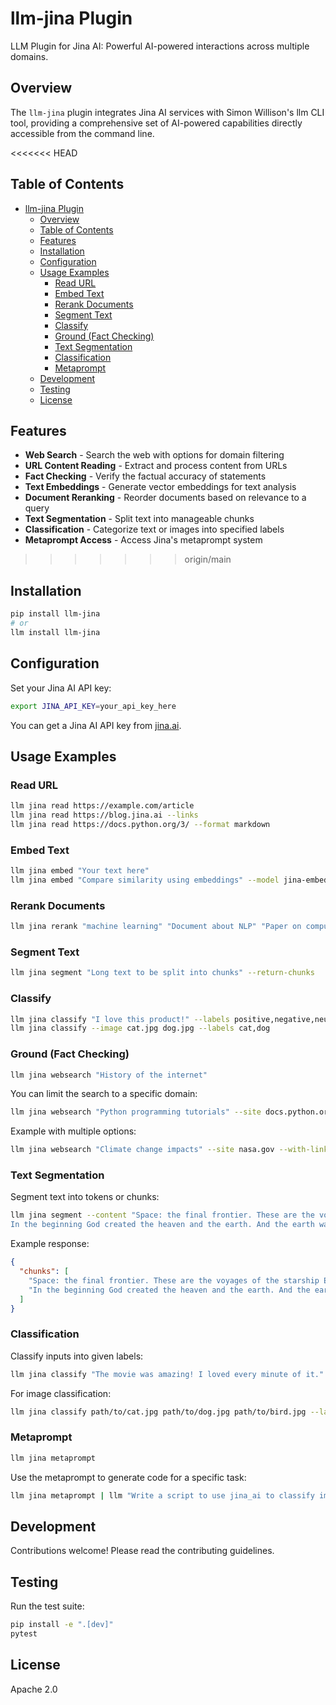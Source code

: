 # llm-jina Plugin

LLM Plugin for Jina AI: Powerful AI-powered interactions across multiple domains.

## Overview
The `llm-jina` plugin integrates Jina AI services with Simon Willison's llm CLI tool, providing a comprehensive set of AI-powered capabilities directly accessible from the command line.

<<<<<<< HEAD
## Table of Contents
- [llm-jina Plugin](#llm-jina-plugin)
  - [Overview](#overview)
  - [Table of Contents](#table-of-contents)
  - [Features](#features)
  - [Installation](#installation)
  - [Configuration](#configuration)
  - [Usage Examples](#usage-examples)
    - [Read URL](#read-url)
    - [Embed Text](#embed-text)
    - [Rerank Documents](#rerank-documents)
    - [Segment Text](#segment-text)
    - [Classify](#classify)
    - [Ground (Fact Checking)](#ground-fact-checking)
    - [Text Segmentation](#text-segmentation)
    - [Classification](#classification)
    - [Metaprompt](#metaprompt)
  - [Development](#development)
  - [Testing](#testing)
  - [License](#license)
## Features

- **Web Search** - Search the web with options for domain filtering
- **URL Content Reading** - Extract and process content from URLs
- **Fact Checking** - Verify the factual accuracy of statements
- **Text Embeddings** - Generate vector embeddings for text analysis
- **Document Reranking** - Reorder documents based on relevance to a query
- **Text Segmentation** - Split text into manageable chunks
- **Classification** - Categorize text or images into specified labels
- **Metaprompt Access** - Access Jina's metaprompt system
>>>>>>> origin/main

## Installation

```bash
pip install llm-jina
# or
llm install llm-jina
```

## Configuration

Set your Jina AI API key:

```bash
export JINA_API_KEY=your_api_key_here
```

You can get a Jina AI API key from [jina.ai](https://jina.ai/?sui=apikey).

## Usage Examples

### Read URL
```bash
llm jina read https://example.com/article
llm jina read https://blog.jina.ai --links
llm jina read https://docs.python.org/3/ --format markdown
```

### Embed Text
```bash
llm jina embed "Your text here"
llm jina embed "Compare similarity using embeddings" --model jina-embeddings-v3
```

### Rerank Documents
```bash
llm jina rerank "machine learning" "Document about NLP" "Paper on computer vision" "Article about ML"
```

### Segment Text
```bash
llm jina segment "Long text to be split into chunks" --return-chunks
```

### Classify
```bash
llm jina classify "I love this product!" --labels positive,negative,neutral
llm jina classify --image cat.jpg dog.jpg --labels cat,dog
```

### Ground (Fact Checking)
```bash
llm jina websearch "History of the internet"
```

You can limit the search to a specific domain:

```bash
llm jina websearch "Python programming tutorials" --site docs.python.org
```

Example with multiple options:

```bash
llm jina websearch "Climate change impacts" --site nasa.gov --with-links --with-images
```

### Text Segmentation 

Segment text into tokens or chunks:

```bash
llm jina segment --content "Space: the final frontier. These are the voyages of the starship Enterprise. Its five-year mission: to explore strange new worlds. To seek out new life and new civilizations. To boldly go where no man has gone before
In the beginning God created the heaven and the earth. And the earth was without form, and void; and darkness was upon the face of the deep." --tokenizer cl100k_base --return-chunks
```

Example response:
```json
{
  "chunks": [
    "Space: the final frontier. These are the voyages of the starship Enterprise. Its five-year mission: to explore strange new worlds. To seek out new life and new civilizations. To boldly go where no man has gone before\n",
    "In the beginning God created the heaven and the earth. And the earth was without form, and void; and darkness was upon the face of the deep."
  ]
}
```

### Classification

Classify inputs into given labels:

```bash
llm jina classify "The movie was amazing! I loved every minute of it." "The acting was terrible and the plot made no sense." --labels positive negative neutral 
```

For image classification:

```bash
llm jina classify path/to/cat.jpg path/to/dog.jpg path/to/bird.jpg --labels feline canine avian --image
```

### Metaprompt
```bash
llm jina metaprompt
```

Use the metaprompt to generate code for a specific task:

```bash
llm jina metaprompt | llm "Write a script to use jina_ai to classify images of cats and dogs."
```

## Development

Contributions welcome! Please read the contributing guidelines.

## Testing

Run the test suite:

```bash
pip install -e ".[dev]"
pytest
```

## License

Apache 2.0
